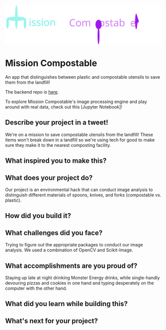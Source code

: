 ![alt-me](images/mc_logo.svg "Title")

# Mission Compostable
An app that distinguishes between plastic and compostable utensils to save them from the landfill!

The backend repo is [here](https://github.com/jeanruggiero/mission-compostable-django).

To explore Mission Compostable's image processing engine and play around with real data, check out this [Jupyter Notebook]!


## Describe your project in a tweet!
We're on a mission to save compostable utensils from the landfill! These items won't break down in a landfill so we're using tech for good to make sure they make it to the nearest composting facility.

## What inspired you to make this?

## What does your project do?
Our project is an environmental hack that can conduct image analysis to distinguish different materials of spoons, knives, and forks (compostable vs. plastic). 

## How did you build it?

## What challenges did you face?
Trying to figure out the appropriate packages to conduct our image analysis. We used a combination of OpenCV and Scikit-Image. 

## What accomplishments are you proud of?
Staying up late at night drinking Monster Energy drinks, while single-handly devouring pizzas and cookies in one hand and typing desperately on the computer with the other hand. 

## What did you learn while building this?

## What's next for your project?
